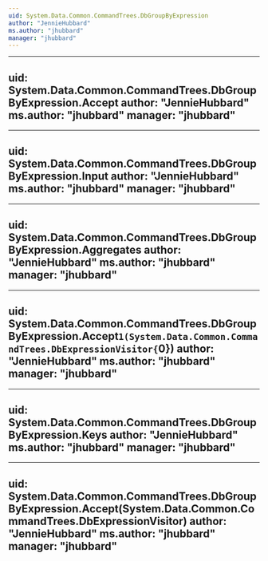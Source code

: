 ```yaml
---
uid: System.Data.Common.CommandTrees.DbGroupByExpression
author: "JennieHubbard"
ms.author: "jhubbard"
manager: "jhubbard"
---
```


---
uid: System.Data.Common.CommandTrees.DbGroupByExpression.Accept
author: "JennieHubbard"
ms.author: "jhubbard"
manager: "jhubbard"
---

---
uid: System.Data.Common.CommandTrees.DbGroupByExpression.Input
author: "JennieHubbard"
ms.author: "jhubbard"
manager: "jhubbard"
---

---
uid: System.Data.Common.CommandTrees.DbGroupByExpression.Aggregates
author: "JennieHubbard"
ms.author: "jhubbard"
manager: "jhubbard"
---

---
uid: System.Data.Common.CommandTrees.DbGroupByExpression.Accept``1(System.Data.Common.CommandTrees.DbExpressionVisitor{``0})
author: "JennieHubbard"
ms.author: "jhubbard"
manager: "jhubbard"
---

---
uid: System.Data.Common.CommandTrees.DbGroupByExpression.Keys
author: "JennieHubbard"
ms.author: "jhubbard"
manager: "jhubbard"
---

---
uid: System.Data.Common.CommandTrees.DbGroupByExpression.Accept(System.Data.Common.CommandTrees.DbExpressionVisitor)
author: "JennieHubbard"
ms.author: "jhubbard"
manager: "jhubbard"
---
